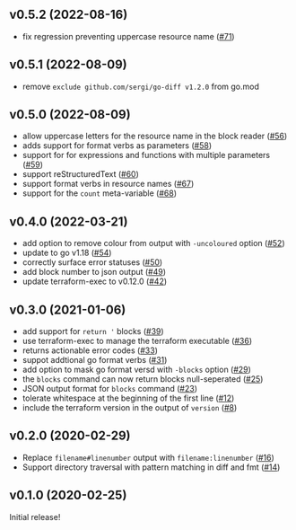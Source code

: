 ## v0.5.2 (2022-08-16)

- fix regression preventing uppercase resource name ([#71](https://github.com/katbyte/terrafmt/issues/71))

## v0.5.1 (2022-08-09)

- remove `exclude github.com/sergi/go-diff v1.2.0` from go.mod

## v0.5.0 (2022-08-09)

- allow uppercase letters for the resource name in the block reader ([#56](https://github.com/katbyte/terrafmt/issues/56))
- adds support for format verbs as parameters ([#58](https://github.com/katbyte/terrafmt/issues/58))
- support for for expressions and functions with multiple parameters ([#59](https://github.com/katbyte/terrafmt/issues/59))
- support reStructuredText ([#60](https://github.com/katbyte/terrafmt/issues/60))
- support format verbs in resource names ([#67](https://github.com/katbyte/terrafmt/issues/67))
- support for the `count` meta-variable ([#68](https://github.com/katbyte/terrafmt/issues/68))

## v0.4.0 (2022-03-21)

- add option to remove colour from output with `-uncoloured` option ([#52](https://github.com/katbyte/terrafmt/issues/52))
- update to go v1.18 ([#54](https://github.com/katbyte/terrafmt/issues/54))
- correctly surface error statuses ([#50](https://github.com/katbyte/terrafmt/issues/50))
- add block number to json output ([#49](https://github.com/katbyte/terrafmt/issues/49))
- update terraform-exec to v0.12.0 ([#42](https://github.com/katbyte/terrafmt/issues/42))

## v0.3.0 (2021-01-06)

- add support for `return '` blocks ([#39](https://github.com/katbyte/terrafmt/issues/39))
- use terraform-exec to manage the terraform executable ([#36](https://github.com/katbyte/terrafmt/issues/36))
- returns actionable error codes ([#33](https://github.com/katbyte/terrafmt/issues/33))
- suppot addtional go format verbs ([#31](https://github.com/katbyte/terrafmt/issues/31))
- add option to mask go format versd with `-blocks` option ([#29](https://github.com/katbyte/terrafmt/issues/29))
- the `blocks` command can now return blocks null-seperated ([#25](https://github.com/katbyte/terrafmt/issues/25))
- JSON output format for `blocks` command ([#23](https://github.com/katbyte/terrafmt/issues/23))
- tolerate whitespace at the beginning of the first line ([#12](https://github.com/katbyte/terrafmt/issues/12))
- include the terraform version in the output of `version` ([#8](https://github.com/katbyte/terrafmt/issues/8))

## v0.2.0 (2020-02-29)

- Replace `filename#linenumber` output with `filename:linenumber` ([#16](https://github.com/katbyte/terrafmt/issues/16))
- Support directory traversal with pattern matching in diff and fmt ([#14](https://github.com/katbyte/terrafmt/issues/14))

## v0.1.0 (2020-02-25)

Initial release!
